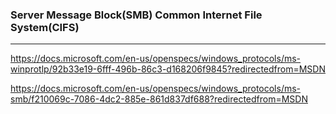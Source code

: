 ### Server Message Block(SMB) Common Internet File System(CIFS)
---
https://docs.microsoft.com/en-us/openspecs/windows_protocols/ms-winprotlp/92b33e19-6fff-496b-86c3-d168206f9845?redirectedfrom=MSDN

https://docs.microsoft.com/en-us/openspecs/windows_protocols/ms-smb/f210069c-7086-4dc2-885e-861d837df688?redirectedfrom=MSDN


```
```

```
```

```
```


